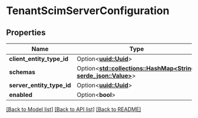 # TenantScimServerConfiguration

## Properties

Name | Type | Description | Notes
------------ | ------------- | ------------- | -------------
**client_entity_type_id** | Option<[**uuid::Uuid**](uuid::Uuid.md)> |  | [optional]
**schemas** | Option<[**std::collections::HashMap<String, serde_json::Value>**](serde_json::Value.md)> |  | [optional]
**server_entity_type_id** | Option<[**uuid::Uuid**](uuid::Uuid.md)> |  | [optional]
**enabled** | Option<**bool**> |  | [optional]

[[Back to Model list]](../README.md#documentation-for-models) [[Back to API list]](../README.md#documentation-for-api-endpoints) [[Back to README]](../README.md)


